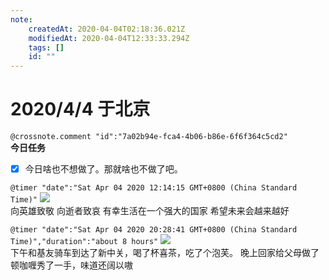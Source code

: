 ```yaml
---
note:
    createdAt: 2020-04-04T02:18:36.021Z
    modifiedAt: 2020-04-04T12:33:33.294Z
    tags: []
    id: ""
---
```

# 2020/4/4 于北京

`@crossnote.comment "id":"7a02b94e-fca4-4b06-b86e-6f6f364c5cd2"`  
**今日任务**

* [x] 今日啥也不想做了。那就啥也不做了吧。  

`@timer "date":"Sat Apr 04 2020 12:14:15 GMT+0800 (China Standard Time)"`
![](https://i.loli.net/2020/04/04/DmzLJdqkVUtK8F6.jpg)  
向英雄致敬
向逝者致哀
有幸生活在一个强大的国家
希望未来会越来越好

`@timer "date":"Sat Apr 04 2020 20:28:41 GMT+0800 (China Standard Time)","duration":"about 8 hours"`
![](https://i.loli.net/2020/04/04/1eLFpV43sx5arlM.jpg)  
下午和基友骑车到达了新中关，喝了杯喜茶，吃了个泡芙。
晚上回家给父母做了顿咖喱秀了一手，味道还阔以嗷
